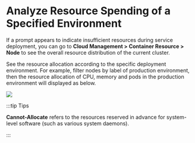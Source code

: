 # Analyze Resource Spending of a Specified Environment

If a prompt appears to indicate insufficient resources during service deployment, you can go to **Cloud Management > Container Resource > Node** to see the overall resource distribution of the current cluster.

See the resource allocation according to the specific deployment environment. For example, filter nodes by label of production environment, then the resource allocation of CPU, memory and pods in the production environment will displayed as below.

![](http://terminus-paas.oss-cn-hangzhou.aliyuncs.com/paas-doc/2022/01/12/ae8342ce-68f7-4c05-aaf8-1bf14a00bd4a.png)

:::tip Tips

**Cannot-Allocate** refers to the resources reserved in advance for system-level software (such as various system daemons).

:::
